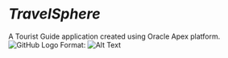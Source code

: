 # *TravelSphere*
A Tourist Guide application created using Oracle Apex platform. 
![GitHub Logo](https://New%20folder%20(2)/Screenshot%202023-04-08%20213551.png) Format: ![Alt Text](url)
